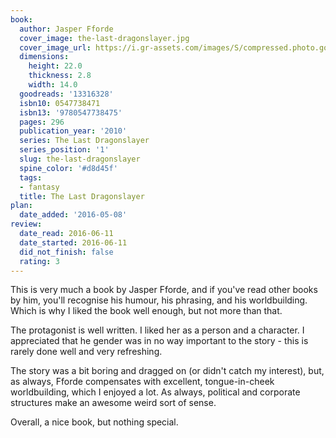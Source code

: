 ```yaml
---
book:
  author: Jasper Fforde
  cover_image: the-last-dragonslayer.jpg
  cover_image_url: https://i.gr-assets.com/images/S/compressed.photo.goodreads.com/books/1346791460l/13316328._SX98_.jpg
  dimensions:
    height: 22.0
    thickness: 2.8
    width: 14.0
  goodreads: '13316328'
  isbn10: 0547738471
  isbn13: '9780547738475'
  pages: 296
  publication_year: '2010'
  series: The Last Dragonslayer
  series_position: '1'
  slug: the-last-dragonslayer
  spine_color: '#d8d45f'
  tags:
  - fantasy
  title: The Last Dragonslayer
plan:
  date_added: '2016-05-08'
review:
  date_read: 2016-06-11
  date_started: 2016-06-11
  did_not_finish: false
  rating: 3
---
```


This is very much a book by Jasper Fforde, and if you've read other books by him, you'll recognise his humour, his phrasing, and his worldbuilding. Which is why I liked the book well enough, but not more than that.

The protagonist is well written. I liked her as a person and a character. I appreciated that he gender was in no way important to the story - this is rarely done well and very refreshing.

The story was a bit boring and dragged on (or didn't catch my interest), but, as always, Fforde compensates with excellent, tongue-in-cheek worldbuilding, which I enjoyed a lot. As always, political and corporate structures make an awesome weird sort of sense.

Overall, a nice book, but nothing special.
